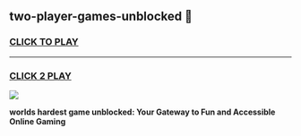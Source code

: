 
## two-player-games-unblocked 👋
<h3>
<a href="https://premium.freeplayer.one?title=two-player-games-unblocked&ref=14F">CLICK TO PLAY</a></h3>
<hr>

<h3>
<a href="https://premium.freeplayer.one?title=two-player-games-unblocked&ref=14F">CLICK 2 PLAY</a>
  
</h3>

<a href="https://premium.freeplayer.one?title=two-player-games-unblocked&ref=12F/"><img src="https://clearcache.store/games.png"></a>


**worlds hardest game unblocked: Your Gateway to Fun and Accessible Online Gaming**
